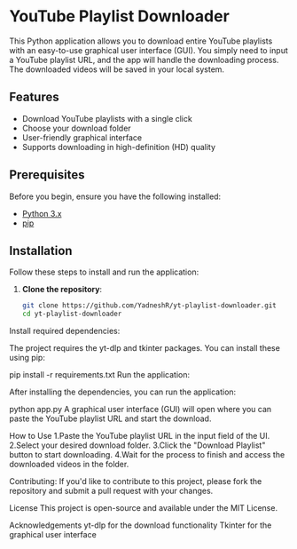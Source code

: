 # YouTube Playlist Downloader

This Python application allows you to download entire YouTube playlists with an easy-to-use graphical user interface (GUI). You simply need to input a YouTube playlist URL, and the app will handle the downloading process. The downloaded videos will be saved in your local system.

## Features
- Download YouTube playlists with a single click
- Choose your download folder
- User-friendly graphical interface
- Supports downloading in high-definition (HD) quality

## Prerequisites

Before you begin, ensure you have the following installed:

- [Python 3.x](https://www.python.org/downloads/)
- [pip](https://pip.pypa.io/en/stable/)

## Installation

Follow these steps to install and run the application:

1. **Clone the repository**:

   ```bash
   git clone https://github.com/YadneshR/yt-playlist-downloader.git
   cd yt-playlist-downloader
Install required dependencies:

The project requires the yt-dlp and tkinter packages. You can install these using pip:


pip install -r requirements.txt
Run the application:

After installing the dependencies, you can run the application:


python app.py
A graphical user interface (GUI) will open where you can paste the YouTube playlist URL and start the download.

How to Use
1.Paste the YouTube playlist URL in the input field of the UI.
2.Select your desired download folder.
3.Click the "Download Playlist" button to start downloading.
4.Wait for the process to finish and access the downloaded videos in the folder.


Contributing: 
If you'd like to contribute to this project, please fork the repository and submit a pull request with your changes.

License
This project is open-source and available under the MIT License.

Acknowledgements
yt-dlp for the download functionality
Tkinter for the graphical user interface
